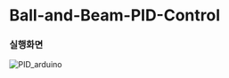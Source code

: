 # Ball-and-Beam-PID-Control

### 실행화면

![PID_arduino](https://user-images.githubusercontent.com/14028864/103777430-3628bd00-5074-11eb-86cc-c2f866d80bdc.gif)


